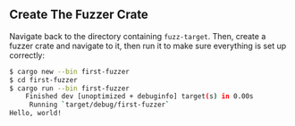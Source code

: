 ## Create The Fuzzer Crate

Navigate back to the directory containing `fuzz-target`. Then, create a fuzzer crate and
navigate to it, then run it to make sure everything is set up correctly:

```sh
$ cargo new --bin first-fuzzer
$ cd first-fuzzer
$ cargo run --bin first-fuzzer
    Finished dev [unoptimized + debuginfo] target(s) in 0.00s
     Running `target/debug/first-fuzzer`
Hello, world!
```
